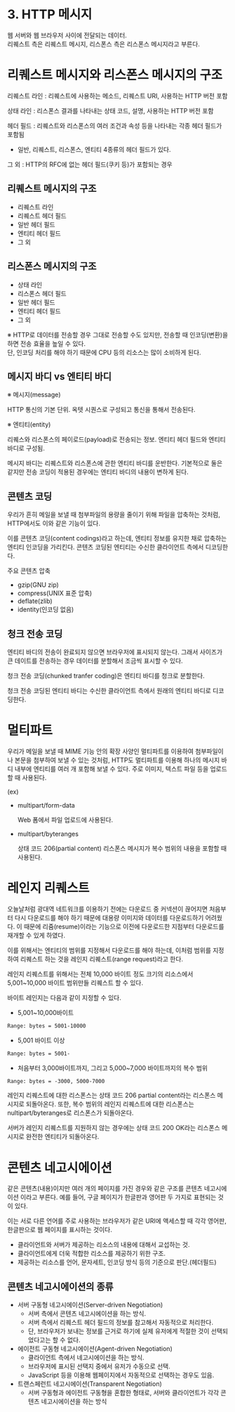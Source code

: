 # 3. HTTP 메시지


웹 서버와 웹 브라우저 사이에 전달되는 데이터.   
리퀘스트 측은 리퀘스트 메시지, 리스폰스 측은 리스폰스 메시지라고 부른다.   


# 리퀘스트 메시지와 리스폰스 메시지의 구조

리퀘스트 라인 : 리퀘스트에 사용하는 메소드, 리퀘스트 URI, 사용하는 HTTP 버전 포함

상태 라인 : 리스폰스 결과를 나타내는 상태 코드, 설명, 사용하는 HTTP 버전 포함

헤더 필드 : 리퀘스트와 리스폰스의 여러 조건과 속성 등을 나타내는 각종 헤더 필드가 포함됨

- 일반, 리퀘스트, 리스폰스, 엔티티 4종류의 헤더 필드가 있다.

그 외 : HTTP의 RFC에 없는 헤더 필드(쿠키 등)가 포함되는 경우



## 리퀘스트 메시지의 구조

- 리퀘스트 라인
- 리퀘스트 헤더 필드
- 일반 헤더 필드
- 엔티티 헤더 필드
- 그 외



## 리스폰스 메시지의 구조

- 상태 라인
- 리스폰스 헤더 필드
- 일반 헤더 필드
- 엔티티 헤더 필드
- 그 외


※ HTTP로 데이터를 전송할 경우 그대로 전송할 수도 있지만, 전송할 때 인코딩(변환)을 하면 전송 효율을 높일 수 있다.   
    단, 인코딩 처리를 해야 하기 때문에 CPU 등의 리소스는 많이 소비하게 된다.



## 메시지 바디 vs 엔티티 바디

※ 메시지(message)

HTTP 통신의 기본 단위. 옥텟 시퀀스로 구성되고 통신을 통해서 전송된다.

※ 엔티티(entity)

리퀘스와 리스폰스의 페이로드(payload)로 전송되는 정보. 엔티티 헤더 필드와 엔티티 바디로 구성됨.

메시지 바디는 리퀘스트와 리스폰스에 관한 엔티티 바디를 운반한다. 기본적으로 둘은 같지만 전송 코딩이 적용된 경우에는 엔티티 바디의 내용이 변하게 된다.



## 콘텐츠 코딩

우리가 흔히 메일을 보낼 때 첨부파일의 용량을 줄이기 위해 파일을 압축하는 것처럼, HTTP에서도 이와 같은 기능이 있다.

이를 콘텐츠 코딩(content codings)라고 하는데, 엔티티 정보를 유지한 채로 압축하는 엔티티 인코딩을 가리킨다. 콘텐츠 코딩된 엔티티는 수신한 클라이언트 측에서 디코딩한다.

주요 콘텐츠 압축

- gzip(GNU zip)
- compress(UNIX 표준 압축)
- deflate(zlib)
- identity(인코딩 없음)



## 청크 전송 코딩

엔티티 바디의 전송이 완료되지 않으면 브라우저에 표시되지 않는다. 그래서 사이즈가 큰 데이트를 전송하는 경우 데이터를 분할해서 조금씩 표시할 수 있다.

청크 전송 코딩(chunked tranfer coding)은 엔티티 바디를 청크로 분할한다.

청크 전송 코딩된 엔티티 바디는 수신한 클라이언트 측에서 원래의 엔티티 바디로 디코딩한다.



# 멀티파트

우리가 메일을 보낼 때 MIME 기능 안의 확장 사양인 멀티파트를 이용하여 첨부파일이나 본문을 첨부하여 보낼 수 있는 것처럼, HTTP도 멀티파트를 이용해 하나의 메시지 바디 내부에 엔티티를 여러 개 포함해 보낼 수 있다. 주로 이미지, 텍스트 파일 등을 업로드할 때 사용된다.

(ex)

- multipart/form-data

    Web 폼에서 파일 업로드에 사용된다.

- multipart/byteranges

    상태 코드 206(partial content) 리스폰스 메시지가 복수 범위의 내용을 포함할 때 사용된다.



# 레인지 리퀘스트

오늘날처럼 광대역 네트워크를 이용하기 전에는 다운로드 중 커넥션이 끊어지면 처음부터 다시 다운로드를 해야 하기 때문에 대용량 이미지와 데이터를 다운로드하기 어려웠다. 이 때문에 리줌(resume)이라는 기능으로 이전에 다운로드한 지점부터 다운로드를 재개할 수 있게 하였다.

이를 위해서는 엔티티의 범위를 지정해서 다운로드를 해야 하는데, 이처럼 범위를 지정하여 리퀘스트 하는 것을 레인지 리퀘스트(range request)라고 한다.

레인지 리퀘스트를 위해서는 전체 10,000 바이트 정도 크기의 리소스에서 5,001~10,000 바이트 범위만들 리퀘스트 할 수 있다.

바이트 레인지는 다음과 같이 지정할 수 있다.

- 5,001~10,000바이트

```html
Range: bytes = 5001-10000
```

- 5,001 바이트 이상

```html
Range: bytes = 5001-
```

- 처음부터 3,000바이트까지, 그리고 5,000~7,000 바이트까지의 복수 범위

```html
Range: bytes = -3000, 5000-7000
```

레인지 리퀘스트에 대한 리스폰스는 상태 코드 206 partial content라는 리스폰스 메시지로 되돌아온다. 또한, 복수 범위의 레인지 리퀘스트에 대한 리스폰스는 nultipart/byteranges로 리스폰스가 되돌아온다.

서버가 레인지 리퀘스트를 지원하지 않는 경우에는 상태 코드 200 OK라는 리스폰스 메시지로 완전한 엔티티가 되돌아온다.



# 콘텐츠 네고시에이션

같은 콘텐츠(내용)이지만 여러 개의 페이지를 가진 경우와 같은 구조를 콘텐츠 네고시에이션 이라고 부른다. 예를 들어, 구글 페이지가 한글판과 영어판 두 가지로 표현되는 것이 있다.

이는 서로 다른 언어를 주로 사용하는 브라우저가 같은 URI에 액세스할 때 각각 영어판, 한글판으로 웹 페이지를 표시하는 것이다.

- 클라이언트와 서버가 제공하는 리소스의 내용에 대해서 교섭하는 것.
- 클라이언트에게 더욱 적합한 리소스를 제공하기 위한 구조.
- 제공하는 리소스를 언어, 문자세트, 인코딩 방식 등의 기준으로 판단.(헤더필드)



## 콘텐츠 네고시에이션의 종류

- 서버 구동형 네고시에이션(Server-driven Negotiation)
    - 서버 측에서 콘텐츠 네고시에이션을 하는 방식.
    - 서버 측에서 리퀘스트 헤더 필드의 정보를 참고해서 자동적으로 처리한다.
    - 단, 브라우저가 보내는 정보를 근거로 하기에 실제 유저에게 적절한 것이 선택되었다고는 할 수 없다.
- 에이전트 구동형 네고시에이션(Agent-driven Negotiation)
    - 클라이언트 측에서 네고시에이션을 하는 방식.
    - 브라우저에 표시된 선택지 중에서 유저가 수동으로 선택.
    - JavaScript 등을 이용해 웹페이지에서 자동적으로 선택하는 경우도 있음.
- 트랜스페런트 네고시에이션(Transparent Negotiation)
    - 서버 구동형과 에이전트 구동형을 혼합한 형태로, 서버와 클라이언트가 각각 콘텐츠 네고시에이션을 하는 방식